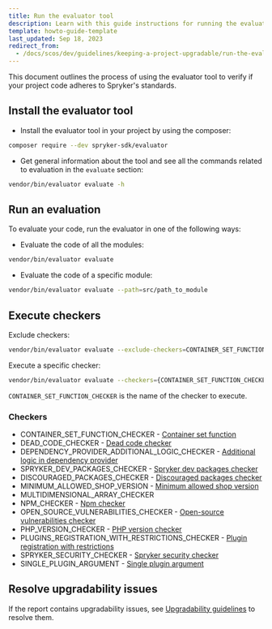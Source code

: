 ```yaml
---
title: Run the evaluator tool
description: Learn with this guide instructions for running the evaluator tool within your Spryker projects.
template: howto-guide-template
last_updated: Sep 18, 2023
redirect_from:
  - /docs/scos/dev/guidelines/keeping-a-project-upgradable/run-the-evaluator-tool.html
---
```


This document outlines the process of using the evaluator tool to verify if your project code adheres to Spryker's standards.

## Install the evaluator tool

* Install the evaluator tool in your project by using the composer:

```bash
composer require --dev spryker-sdk/evaluator
```

* Get general information about the tool and see all the commands related to evaluation in the `evaluate` section:

```bash
vendor/bin/evaluator evaluate -h
```

## Run an evaluation

To evaluate your code, run the evaluator in one of the following ways:

* Evaluate the code of all the modules:

```bash
vendor/bin/evaluator evaluate
```

* Evaluate the code of a specific module:

```bash
vendor/bin/evaluator evaluate --path=src/path_to_module
```

## Execute checkers

Exclude checkers:

```bash
vendor/bin/evaluator evaluate --exclude-checkers=CONTAINER_SET_FUNCTION_CHECKER
```

Execute a specific checker:

```bash
vendor/bin/evaluator evaluate --checkers={CONTAINER_SET_FUNCTION_CHECKER}
```

`CONTAINER_SET_FUNCTION_CHECKER` is the name of the checker to execute.

### Checkers

* CONTAINER_SET_FUNCTION_CHECKER - [Container set function](https://docs.spryker.com/docs/dg/dev/guidelines/keeping-a-project-upgradable/upgradability-guidelines/container-set-function.html)
* DEAD_CODE_CHECKER - [Dead code checker](https://docs.spryker.com/docs/dg/dev/guidelines/keeping-a-project-upgradable/upgradability-guidelines/dead-code-checker.html)
* DEPENDENCY_PROVIDER_ADDITIONAL_LOGIC_CHECKER - [Additional logic in dependency provider](https://docs.spryker.com/docs/dg/dev/guidelines/keeping-a-project-upgradable/upgradability-guidelines/additional-logic-in-dependency-provider.html#run-only-this-checker)
* SPRYKER_DEV_PACKAGES_CHECKER - [Spryker dev packages checker](https://docs.spryker.com/docs/dg/dev/guidelines/keeping-a-project-upgradable/upgradability-guidelines/spryker-dev-packages-checker.html)
* DISCOURAGED_PACKAGES_CHECKER - [Discouraged packages checker](https://docs.spryker.com/docs/dg/dev/guidelines/keeping-a-project-upgradable/upgradability-guidelines/discouraged-packages-checker.html)
* MINIMUM_ALLOWED_SHOP_VERSION - [Minimum allowed shop version](https://docs.spryker.com/docs/dg/dev/guidelines/keeping-a-project-upgradable/upgradability-guidelines/minimum-allowed-shop-version.html)
* MULTIDIMENSIONAL_ARRAY_CHECKER
* NPM_CHECKER - [Npm checker](https://docs.spryker.com/docs/dg/dev/guidelines/keeping-a-project-upgradable/upgradability-guidelines/npm-checker.html)
* OPEN_SOURCE_VULNERABILITIES_CHECKER - [Open-source vulnerabilities checker](https://docs.spryker.com/docs/dg/dev/guidelines/keeping-a-project-upgradable/upgradability-guidelines/open-source-vulnerabilities.html)
* PHP_VERSION_CHECKER - [PHP version checker](https://docs.spryker.com/docs/dg/dev/guidelines/keeping-a-project-upgradable/upgradability-guidelines/php-version.html#problem-description)
* PLUGINS_REGISTRATION_WITH_RESTRICTIONS_CHECKER - [Plugin registration with restrictions](https://docs.spryker.com/docs/dg/dev/guidelines/keeping-a-project-upgradable/upgradability-guidelines/plugin-registration-with-restrintions.html)
* SPRYKER_SECURITY_CHECKER - [Spryker security checker](https://docs.spryker.com/docs/dg/dev/guidelines/keeping-a-project-upgradable/upgradability-guidelines/spryker-security-checker.html)
* SINGLE_PLUGIN_ARGUMENT - [Single plugin argument](https://docs.spryker.com/docs/dg/dev/guidelines/keeping-a-project-upgradable/upgradability-guidelines/single-plugin-argument.html)

## Resolve upgradability issues

If the report contains upgradability issues, see [Upgradability guidelines](/docs/dg/dev/guidelines/keeping-a-project-upgradable/upgradability-guidelines/upgradability-guidelines.html) to resolve them.
